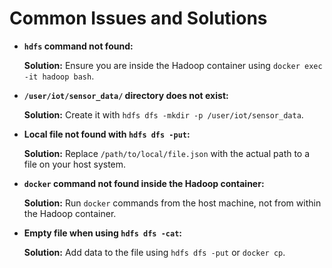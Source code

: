 # Common Issues and Solutions

- **`hdfs` command not found:**

    **Solution:** Ensure you are inside the Hadoop container using `docker exec -it hadoop bash`.

- **`/user/iot/sensor_data/` directory does not exist:**

    **Solution:** Create it with `hdfs dfs -mkdir -p /user/iot/sensor_data`.

- **Local file not found with `hdfs dfs -put`:**

    **Solution:** Replace `/path/to/local/file.json` with the actual path to a file on your host system.

- **`docker` command not found inside the Hadoop container:**

    **Solution:** Run `docker` commands from the host machine, not from within the Hadoop container.

- **Empty file when using `hdfs dfs -cat`:**

    **Solution:** Add data to the file using `hdfs dfs -put` or `docker cp`.
